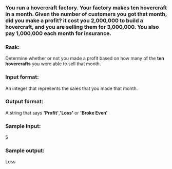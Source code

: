 ### You run a hovercraft factory. Your factory makes <b>ten hovercraft</b> in a month. Given the number of customers you got that month, did you make a profit? it cost you <b>2,000,000</b> to build a hovercraft, and you are selling them for <b>3,000,000</b>. You also pay <b>1,000,000</b> each month for insurance.
<h3>Rask:</h3>
<p>Determine whether or not you made a profit based on how many of the <b>ten hovercrafts</b> you were able to sell that month.</p>
<h3>Input format:</h3>
<p>An integer that represents the sales that you made that month.</p>
<h3>Output format:</h3>
<p>A string that says <b>'Profit'</b>,<b>'Loss'</b> or <b>'Broke Even'</b></p>
<h3>Sample Input:</h3>
<p>5</p>
<h3>Sample output:</h3>
<p>Loss<p>